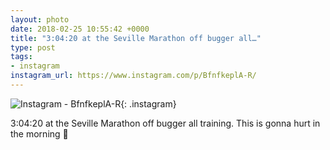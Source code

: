 ```yaml
---
layout: photo
date: 2018-02-25 10:55:42 +0000
title: "3:04:20 at the Seville Marathon off bugger all…"
type: post
tags:
- instagram
instagram_url: https://www.instagram.com/p/BfnfkeplA-R/
---
```


![Instagram - BfnfkeplA-R](https://gonefora.run/img/BfnfkeplA-R.jpg){: .instagram}

3:04:20 at the Seville Marathon off bugger all training. This is gonna hurt in the morning 😬 
